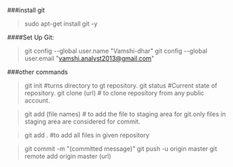 ###install git
> sudo apt-get install git -y

####Set Up Git:
> git config --global user.name "Vamshi-dhar"
> git config --global user.email "vamshi.analyst2013@gmail.com"

###other commands
> git init #turns directory to gt repository.
> git status  #Current state of repository.
> git clone (url) # to clone repository from any public account.

> git add (file names) # to add the file to staging area for git.only files in staging area are considered for commit.

> git add . #to add all files in given repository


> git commit -m "(committed message)"
> git push -u origin master
> git remote add origin master (url)
